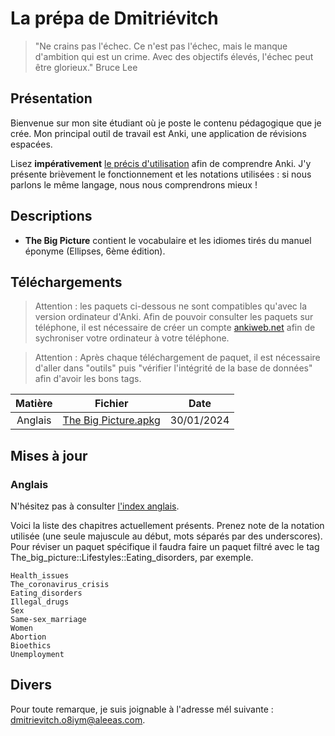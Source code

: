 # La prépa de Dmitriévitch

>"Ne crains pas l'échec. Ce n'est pas l'échec, mais le manque d'ambition qui est un crime. Avec des objectifs élevés, l'échec peut être glorieux."
>Bruce Lee

## Présentation

Bienvenue sur mon site étudiant où je poste le contenu pédagogique que je crée.
Mon principal outil de travail est Anki, une application de révisions espacées.

Lisez **impérativement** [le précis d'utilisation](/pages/documentation.md) afin de comprendre Anki. J'y présente brièvement
le fonctionnement et les notations utilisées : si nous parlons le même langage, nous nous comprendrons mieux !

## Descriptions

+ **The Big Picture** contient le vocabulaire et les idiomes tirés du manuel éponyme (Ellipses, 6ème édition).

## Téléchargements

>Attention : les paquets ci-dessous ne sont compatibles qu'avec la version ordinateur d'Anki.
>Afin de pouvoir consulter les paquets sur téléphone, il est nécessaire de créer un compte [ankiweb.net](https://ankiweb.net/about) afin de sychroniser
>votre ordinateur à votre téléphone.

> Attention : Après chaque téléchargement de paquet, il est nécessaire d'aller dans "outils" puis "vérifier l'intégrité de la base de données" afin d'avoir les bons tags.

| Matière  | Fichier                                                                                 | Date       |
| :------: | :-------------------------------------------------------------------------------------: | :--------: |
| Anglais  | [The Big Picture.apkg](</anki/The Big Picture.apkg>)                                    | 30/01/2024 |

## Mises à jour

### Anglais

N'hésitez pas à consulter [l'index anglais](/pages/index_anglais.md).

Voici la liste des chapitres actuellement présents. Prenez note de la notation utilisée (une seule majuscule au début, mots séparés par des underscores). Pour réviser un paquet spécifique il faudra faire un paquet filtré avec le tag The_big_picture::Lifestyles::Eating_disorders, par exemple.

```
Health_issues
The_coronavirus_crisis
Eating_disorders
Illegal_drugs
Sex
Same-sex_marriage
Women
Abortion
Bioethics
Unemployment
```

## Divers

Pour toute remarque, je suis joignable à l'adresse mél suivante : <dmitrievitch.o8iym@aleeas.com>.
